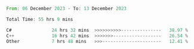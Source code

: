 <!--<div align=center><img src="https://leetcard.jacoblin.cool/CalvinWan0101"></div>-->

<!--START_SECTION:waka-->

```rust
From: 06 December 2023 - To: 13 December 2023

Total Time: 55 hrs 9 mins

C#               24 hrs 32 mins  >>>>>>>>>>---------------   38.97 %
C++              16 hrs 42 mins  >>>>>>>------------------   26.54 %
Other            7 hrs 48 mins   >>>----------------------   12.41 %
```

<!--END_SECTION:waka-->

